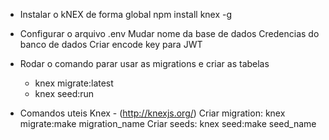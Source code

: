 - Instalar o kNEX de forma global
    npm install knex -g

- Configurar o arquivo .env
    Mudar nome da base de dados
    Credencias do banco de dados
    Criar encode key para JWT

- Rodar o comando parar usar as migrations e criar as tabelas
    - knex migrate:latest
    - knex seed:run

- Comandos uteis Knex - (http://knexjs.org/)
    Criar migration: knex migrate:make migration_name 
    Criar seeds: knex seed:make seed_name
